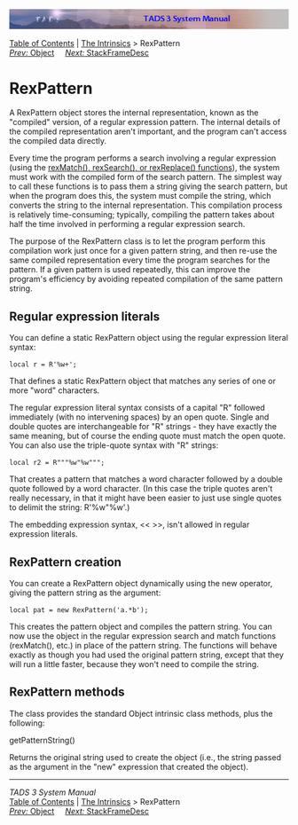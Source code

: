 <div class="topbar">

<img src="topbar.jpg" data-border="0" />

</div>

<div class="nav">

<a href="toc.htm" class="nav">Table of Contents</a> \|
<a href="builtins.htm" class="nav">The Intrinsics</a> \> RexPattern  
<span class="navnp"><a href="objic.htm" class="nav"><em>Prev:</em> Object</a>
   
<a href="framedesc.htm" class="nav"><em>Next:</em> StackFrameDesc</a>
    </span>

</div>

<div class="main">

# RexPattern

A RexPattern object stores the internal representation, known as the
"compiled" version, of a regular expression pattern. The internal
details of the compiled representation aren't important, and the program
can't access the compiled data directly.

Every time the program performs a search involving a regular expression
(using the [<span class="code">rexMatch()</span>,
<span class="code">rexSearch()</span>, or
<span class="code">rexReplace()</span>
functions](tadsgen.htm#rexmatch)), the system must work with the
compiled form of the search pattern. The simplest way to call these
functions is to pass them a string giving the search pattern, but when
the program does this, the system must compile the string, which
converts the string to the internal representation. This compilation
process is relatively time-consuming; typically, compiling the pattern
takes about half the time involved in performing a regular expression
search.

The purpose of the RexPattern class is to let the program perform this
compilation work just once for a given pattern string, and then re-use
the same compiled representation every time the program searches for the
pattern. If a given pattern is used repeatedly, this can improve the
program's efficiency by avoiding repeated compilation of the same
pattern string.

## <span id="rexlit">Regular expression literals</span>

You can define a static RexPattern object using the regular expression
literal syntax:

<div class="code">

    local r = R'%w+';

</div>

That defines a static RexPattern object that matches any series of one
or more "word" characters.

The regular expression literal syntax consists of a capital "R" followed
immediately (with no intervening spaces) by an open quote. Single and
double quotes are interchangeable for "R" strings - they have exactly
the same meaning, but of course the ending quote must match the open
quote. You can also use the triple-quote syntax with "R" strings:

<div class="code">

    local r2 = R"""%w"%w""";

</div>

That creates a pattern that matches a word character followed by a
double quote followed by a word character. (In this case the triple
quotes aren't really necessary, in that it might have been easier to
just use single quotes to delimit the string:
<span class="code">R'%w"%w'</span>.)

The embedding expression syntax, <span class="code">\<\< \>\></span>,
isn't allowed in regular expression literals.

## RexPattern creation

You can create a RexPattern object dynamically using the
<span class="code">new</span> operator, giving the pattern string as the
argument:

<div class="code">

    local pat = new RexPattern('a.*b');

</div>

This creates the pattern object and compiles the pattern string. You can
now use the object in the regular expression search and match functions
(<span class="code">rexMatch()</span>, etc.) in place of the pattern
string. The functions will behave exactly as though you had used the
original pattern string, except that they will run a little faster,
because they won't need to compile the string.

## RexPattern methods

The class provides the standard Object intrinsic class methods, plus the
following:

<span class="code">getPatternString()</span>

<div class="fdef">

Returns the original string used to create the object (i.e., the string
passed as the argument in the "new" expression that created the object).

</div>

</div>

------------------------------------------------------------------------

<div class="navb">

*TADS 3 System Manual*  
<a href="toc.htm" class="nav">Table of Contents</a> \|
<a href="builtins.htm" class="nav">The Intrinsics</a> \> RexPattern  
<span class="navnp"><a href="objic.htm" class="nav"><em>Prev:</em> Object</a>
   
<a href="framedesc.htm" class="nav"><em>Next:</em> StackFrameDesc</a>
    </span>

</div>
